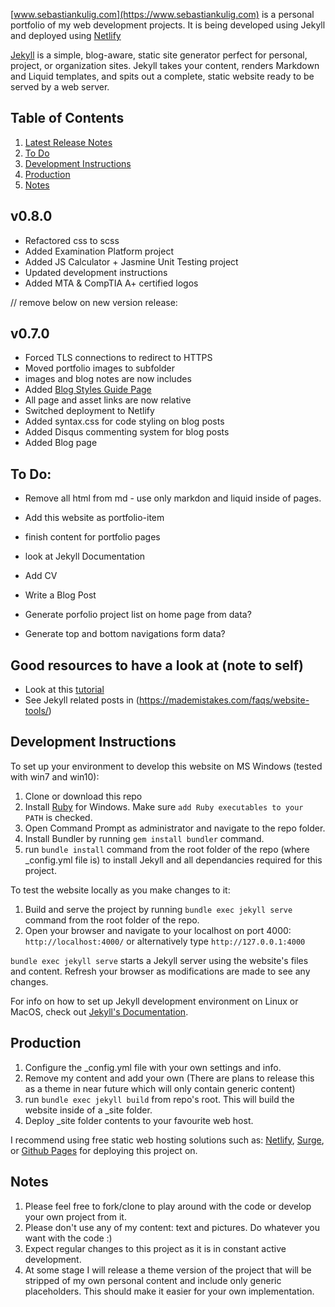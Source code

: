 [www.sebastiankulig.com](https://www.sebastiankulig.com) is a personal portfolio of my web development projects. It is being developed using Jekyll and deployed using [Netlify](https://www.netlify.com)

[Jekyll](https://jekyllrb.com/) is a simple, blog-aware, static site generator perfect for personal, project, or organization sites. Jekyll takes your content, renders Markdown and Liquid templates, and spits out a complete, static website ready to be served by a web server. 

## Table of Contents

1. [Latest Release Notes](#v080)
2. [To Do](#to-do)
3. [Development Instructions](#development-instructions)
4. [Production](#production)
5. [Notes](#notes)

## v0.8.0
* Refactored css to scss
* Added Examination Platform project
* Added JS Calculator + Jasmine Unit Testing project
* Updated development instructions
* Added MTA & CompTIA A+ certified logos

// remove below on new version release:
## v0.7.0
* Forced TLS connections to redirect to HTTPS
* Moved portfolio images to subfolder
* images and blog notes are now includes
* Added [Blog Styles Guide Page](https://www.sebastiankulig.com/blog-styles)
* All page and asset links are now relative
* Switched deployment to Netlify
* Added syntax.css for code styling on blog posts
* Added Disqus commenting system for blog posts
* Added Blog page

## To Do:
* Remove all html from md - use only markdon and liquid inside of pages.
* Add this website as portfolio-item
* finish content for portfolio pages
* look at Jekyll Documentation
* Add CV
* Write a Blog Post

* Generate porfolio project list on home page from data?
* Generate top and bottom navigations form data?

## Good resources to have a look at (note to self)
* Look at this [tutorial](https://jekyllrb.com/tutorials/convert-site-to-jekyll/)
* See Jekyll related posts in (https://mademistakes.com/faqs/website-tools/)

## Development Instructions

To set up your environment to develop this website on MS Windows (tested with win7 and win10):

1. Clone or download this repo
2. Install [Ruby](https://rubyinstaller.org/) for Windows. Make sure `add Ruby executables to your PATH` is checked.
3. Open Command Prompt as administrator and navigate to the repo folder.
4. Install Bundler by running `gem install bundler` command.
4. run `bundle install` command from the root folder of the repo (where _config.yml file is) to install Jekyll and all dependancies required for this project.

To test the website locally as you make changes to it:
1. Build and serve the project by running `bundle exec jekyll serve` command from the root folder of the repo.
2. Open your browser and navigate to your localhost on port 4000: `http://localhost:4000/` or alternatively type `http://127.0.0.1:4000` 

`bundle exec jekyll serve` starts a Jekyll server using the website's files and content. Refresh your browser as modifications are made to see any changes.

For info on how to set up Jekyll development environment on Linux or MacOS, check out [Jekyll's Documentation](https://jekyllrb.com/).

## Production

1. Configure the _config.yml file with your own settings and info.
2. Remove my content and add your own (There are plans to release this as a theme in near future which will only contain generic content)
3. run `bundle exec jekyll build` from repo's root. This will build the website inside of a _site folder.
4. Deploy _site folder contents to your favourite web host.

I recommend using free static web hosting solutions such as: [Netlify](https://www.netlify.com/), [Surge](https://surge.sh/), or [Github Pages](https://pages.github.com/) for deploying this project on.

## Notes
1. Please feel free to fork/clone to play around with the code or develop your own project from it.
2. Please don't use any of my content: text and pictures. Do whatever you want with the code :)
3. Expect regular changes to this project as it is in constant active development.
4. At some stage I will release a theme version of the project that will be stripped of my own personal content and include only generic placeholders. This should make it easier for your own implementation.
